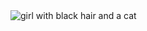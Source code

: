 <picture>
 <source media="(prefers-color-scheme: dark)" srcset="(https://i.pinimg.com/736x/40/21/44/40214460e0b951e3076e5a3642a5c23e.jpg)">
 <source media="(prefers-color-scheme: light)" srcset="https://i.pinimg.com/736x/e7/8b/8f/e78b8fb7fa95b5df00c26e69a40b7364.jpg">
 <img alt="girl with black hair and a cat" src="(https://i.pinimg.com/736x/77/33/be/7733be4c977c16967c2a42d9f126e384.jpg)">
</picture>
